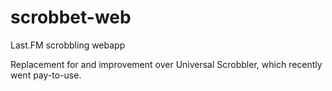# scrobbet-web
Last.FM scrobbling webapp

Replacement for and improvement over Universal Scrobbler, which recently went pay-to-use.
